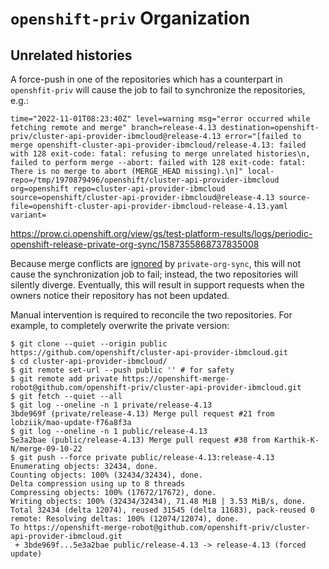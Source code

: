# `openshift-priv` Organization

## Unrelated histories

A force-push in one of the repositories which has a counterpart in
`openshfit-priv` will cause the job to fail to synchronize the repositories,
e.g.:

```
time="2022-11-01T08:23:40Z" level=warning msg="error occurred while fetching remote and merge" branch=release-4.13 destination=openshift-priv/cluster-api-provider-ibmcloud@release-4.13 error="[failed to merge openshift-cluster-api-provider-ibmcloud/release-4.13: failed with 128 exit-code: fatal: refusing to merge unrelated histories\n, failed to perform merge --abort: failed with 128 exit-code: fatal: There is no merge to abort (MERGE_HEAD missing).\n]" local-repo=/tmp/1970879496/openshift/cluster-api-provider-ibmcloud org=openshift repo=cluster-api-provider-ibmcloud source=openshift/cluster-api-provider-ibmcloud@release-4.13 source-file=openshift-cluster-api-provider-ibmcloud-release-4.13.yaml variant=
```
https://prow.ci.openshift.org/view/gs/test-platform-results/logs/periodic-openshift-release-private-org-sync/1587355868737835008

Because merge conflicts are [ignored][private_org_sync_readme] by
`private-org-sync`, this will not cause the synchronization job to fail;
instead, the two repositories will silently diverge.  Eventually, this will
result in support requests when the owners notice their repository has not been
updated.

Manual intervention is required to reconcile the two repositories.  For example,
to completely overwrite the private version:

```console
$ git clone --quiet --origin public https://github.com/openshift/cluster-api-provider-ibmcloud.git
$ cd cluster-api-provider-ibmcloud/
$ git remote set-url --push public '' # for safety
$ git remote add private https://openshift-merge-robot@github.com/openshift-priv/cluster-api-provider-ibmcloud.git
$ git fetch --quiet --all
$ git log --oneline -n 1 private/release-4.13
3bde969f (private/release-4.13) Merge pull request #21 from lobziik/mao-update-f76a8f3a
$ git log --oneline -n 1 public/release-4.13
5e3a2bae (public/release-4.13) Merge pull request #38 from Karthik-K-N/merge-09-10-22
$ git push --force private public/release-4.13:release-4.13
Enumerating objects: 32434, done.
Counting objects: 100% (32434/32434), done.
Delta compression using up to 8 threads
Compressing objects: 100% (17672/17672), done.
Writing objects: 100% (32434/32434), 71.48 MiB | 3.53 MiB/s, done.
Total 32434 (delta 12074), reused 31545 (delta 11683), pack-reused 0
remote: Resolving deltas: 100% (12074/12074), done.
To https://openshift-merge-robot@github.com/openshift-priv/cluster-api-provider-ibmcloud.git
 + 3bde969f...5e3a2bae public/release-4.13 -> release-4.13 (forced update)
```

[private_org_sync_readme]: https://github.com/openshift/ci-tools/blob/main/cmd/private-org-sync/README.md
